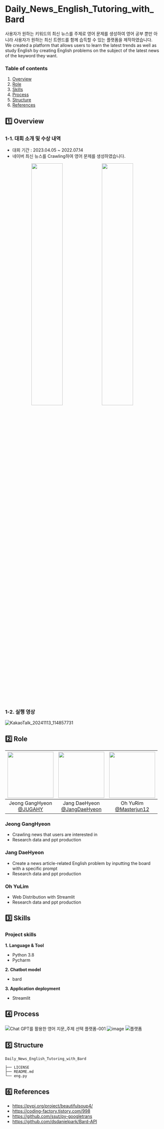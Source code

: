 # Daily_News_English_Tutoring_with_Bard

사용자가 원하는 키워드의 최신 뉴스를 주제로 영어 문제를 생성하여 영어 공부 뿐만 아니라 사용자가 원하는 최신 트렌드를 함께 습득할 수 있는 플랫폼을 제작하였습니다.<br/>
We created a platform that allows users to learn the latest trends as well as study English by creating English problems on the subject of the latest news of the keyword they want.

### Table of contents 

1. [Overview](#1️⃣-overview)
2. [Role](#2️⃣-role)
3. [Skills](#3️⃣-skills)
4. [Process](#4️⃣-process)
5. [Structure](#5️⃣-structure)
6. [References](#6️⃣-references)

## 1️⃣ Overview

### 1-1. 대회 소개 및 수상 내역
* 대회 기간 : 2023.04.05 ~ 2022.07.14
* 네이버 최신 뉴스를 Crawling하여 영어 문제를 생성하였습니다.
  
<p align="center">
  <img src="https://github.com/user-attachments/assets/e567a49b-1d18-4c0f-8cc7-2ac01a709fe0" alt="" width="45%" />
  <img src="https://github.com/user-attachments/assets/e41ee93a-4bd0-4a31-9b42-e50252aa1bea" alt="" width="45%" />
</p>

### 1-2. 실행 영상

![KakaoTalk_20241113_114857731](https://github.com/user-attachments/assets/28d2d72b-a6ae-44fe-9980-7d0a89e05d7a)


## 2️⃣ Role

|<img src="https://github.com/user-attachments/assets/bef1a11a-d69d-440a-9ed5-7c8f39548c5a" width="150" height="150"/>|<img src="https://github.com/user-attachments/assets/f9323ec6-0bfa-4dba-8589-4abb0948f2b7" width="150" height="150"/>|<img src="https://github.com/user-attachments/assets/b41aa09c-a7bc-46b4-875c-e5b6ed2a52e2" width="150" height="150"/>|
|:-:|:-:|:-:|
|Jeong GangHyeon<br/>[@JUGAHY](https://github.com/JUGAHY)|Jang DaeHyeon<br/>[@JangDaeHyeon](https://github.com/JangDaeHyeon)|Oh YuRim<br/>[@Masterjun12](https://github.com/Masterjun12)|

### Jeong GangHyeon
* Crawling news that users are interested in
* Research data and ppt production
  
### Jang DaeHyeon
* Create a news article-related English problem by inputting the board with a specific prompt
* Research data and ppt production
  
### Oh YuLim
* Web Distribution with Streamlit
* Research data and ppt production


## 3️⃣ Skills

### Project skills 

__1. Language & Tool__ 

- Python 3.8 
- Pycharm
  
__2. Chatbot model__

- bard

__3. Application deployment__

- Streamlit


## 4️⃣ Process

![Chat GPT를 활용한 영어 지문_주제 선택 플랫폼-001](https://github.com/user-attachments/assets/67b2da63-3c7c-41a0-9612-66ff7b9145c5)
![image](https://github.com/user-attachments/assets/9d3e60e8-5a4e-413f-8709-e83764d8ad01)
![플랫폼](https://github.com/user-attachments/assets/ad6acb0b-21c8-4f1e-9c80-9829ad94dd0a)


## 5️⃣ Structure
```
Daily_News_English_Tutoring_with_Bard

├── LICENSE
├── README.md
└── eng.py

```



## 6️⃣ References
* https://pypi.org/project/beautifulsoup4/
* https://coding-factory.tistory.com/998
* https://github.com/ssut/py-googletrans
* https://github.com/dsdanielpark/Bard-API
